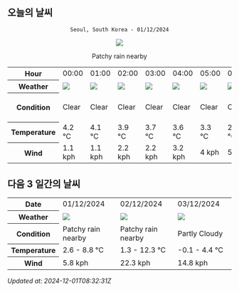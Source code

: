 ## 오늘의 날씨
<div align="center">

`Seoul, South Korea - 01/12/2024`

<img src="https://cdn.weatherapi.com/weather/64x64/day/176.png"/>

Patchy rain nearby

</div>


<table>
    <tr>
        <th>Hour</th>
        <td>00:00</td><td>01:00</td><td>02:00</td><td>03:00</td><td>04:00</td><td>05:00</td><td>06:00</td><td>07:00</td><td>08:00</td><td>09:00</td><td>10:00</td><td>11:00</td><td>12:00</td><td>13:00</td><td>14:00</td><td>15:00</td><td>16:00</td><td>17:00</td><td>18:00</td><td>19:00</td><td>20:00</td><td>21:00</td><td>22:00</td><td>23:00</td>
    </tr>
    <tr>
        <th>Weather</th>
        <td><img src="https://cdn.weatherapi.com/weather/64x64/night/113.png"></img></td><td><img src="https://cdn.weatherapi.com/weather/64x64/night/113.png"></img></td><td><img src="https://cdn.weatherapi.com/weather/64x64/night/113.png"></img></td><td><img src="https://cdn.weatherapi.com/weather/64x64/night/113.png"></img></td><td><img src="https://cdn.weatherapi.com/weather/64x64/night/113.png"></img></td><td><img src="https://cdn.weatherapi.com/weather/64x64/night/113.png"></img></td><td><img src="https://cdn.weatherapi.com/weather/64x64/night/113.png"></img></td><td><img src="https://cdn.weatherapi.com/weather/64x64/night/113.png"></img></td><td><img src="https://cdn.weatherapi.com/weather/64x64/day/113.png"></img></td><td><img src="https://cdn.weatherapi.com/weather/64x64/day/116.png"></img></td><td><img src="https://cdn.weatherapi.com/weather/64x64/day/119.png"></img></td><td><img src="https://cdn.weatherapi.com/weather/64x64/day/116.png"></img></td><td><img src="https://cdn.weatherapi.com/weather/64x64/day/116.png"></img></td><td><img src="https://cdn.weatherapi.com/weather/64x64/day/119.png"></img></td><td><img src="https://cdn.weatherapi.com/weather/64x64/day/122.png"></img></td><td><img src="https://cdn.weatherapi.com/weather/64x64/day/119.png"></img></td><td><img src="https://cdn.weatherapi.com/weather/64x64/day/122.png"></img></td><td><img src="https://cdn.weatherapi.com/weather/64x64/night/113.png"></img></td><td><img src="https://cdn.weatherapi.com/weather/64x64/night/176.png"></img></td><td><img src="https://cdn.weatherapi.com/weather/64x64/night/176.png"></img></td><td><img src="https://cdn.weatherapi.com/weather/64x64/night/119.png"></img></td><td><img src="https://cdn.weatherapi.com/weather/64x64/night/122.png"></img></td><td><img src="https://cdn.weatherapi.com/weather/64x64/night/266.png"></img></td><td><img src="https://cdn.weatherapi.com/weather/64x64/night/176.png"></img></td>
    </tr>
    <tr>
        <th>Condition</th>
        <td width="200px">Clear </td><td width="200px">Clear </td><td width="200px">Clear </td><td width="200px">Clear </td><td width="200px">Clear </td><td width="200px">Clear </td><td width="200px">Clear </td><td width="200px">Clear </td><td width="200px">Sunny</td><td width="200px">Partly Cloudy </td><td width="200px">Cloudy </td><td width="200px">Partly Cloudy </td><td width="200px">Partly Cloudy </td><td width="200px">Cloudy </td><td width="200px">Overcast </td><td width="200px">Cloudy </td><td width="200px">Overcast </td><td width="200px">Clear</td><td width="200px">Patchy rain nearby</td><td width="200px">Patchy rain nearby</td><td width="200px">Cloudy </td><td width="200px">Overcast </td><td width="200px">Light drizzle</td><td width="200px">Patchy rain nearby</td>
    </tr>
    <tr>
        <th>Temperature</th>
        <td>4.2 °C</td><td>4.1 °C</td><td>3.9 °C</td><td>3.7 °C</td><td>3.6 °C</td><td>3.3 °C</td><td>2.7 °C</td><td>2.6 °C</td><td>2.8 °C</td><td>3.7 °C</td><td>5 °C</td><td>6.1 °C</td><td>7 °C</td><td>7.8 °C</td><td>8.6 °C</td><td>8.8 °C</td><td>8.7 °C</td><td>8.1 °C</td><td>7.7 °C</td><td>7.5 °C</td><td>7.2 °C</td><td>7 °C</td><td>7.1 °C</td><td>7.2 °C</td>
    </tr>
    <tr>
        <th>Wind</th>
        <td>1.1 kph</td><td>1.1 kph</td><td>2.2 kph</td><td>2.2 kph</td><td>3.2 kph</td><td>4 kph</td><td>5 kph</td><td>5.4 kph</td><td>5 kph</td><td>4.7 kph</td><td>5 kph</td><td>4.7 kph</td><td>4.7 kph</td><td>4.3 kph</td><td>4.3 kph</td><td>4.7 kph</td><td>5.4 kph</td><td>4.7 kph</td><td>5 kph</td><td>5.8 kph</td><td>5.4 kph</td><td>5 kph</td><td>4 kph</td><td>4 kph</td>
    </tr>
</table>


## 다음 3 일간의 날씨


<table>
    <tr>
        <th>Date</th>
        <td>01/12/2024</td><td>02/12/2024</td><td>03/12/2024</td>
    </tr>
    <tr>
        <th>Weather</th>
        <td><img src="https://cdn.weatherapi.com/weather/64x64/day/176.png"/></td><td><img src="https://cdn.weatherapi.com/weather/64x64/day/176.png"/></td><td><img src="https://cdn.weatherapi.com/weather/64x64/day/116.png"/></td>
    </tr>
    <tr>
        <th>Condition</th>
        <td width="200px">Patchy rain nearby</td><td width="200px">Patchy rain nearby</td><td width="200px">Partly Cloudy </td>
    </tr>
    <tr>
        <th>Temperature</th>
        <td>2.6 -  8.8 °C</td><td>1.3 -  12.3 °C</td><td>-0.1 -  4.4 °C</td>
    </tr>
    <tr>
        <th>Wind</th>
        <td>5.8 kph</td><td>22.3 kph</td><td>14.8 kph</td>
    </tr>
</table>


*Updated at: 2024-12-01T08:32:31Z*
